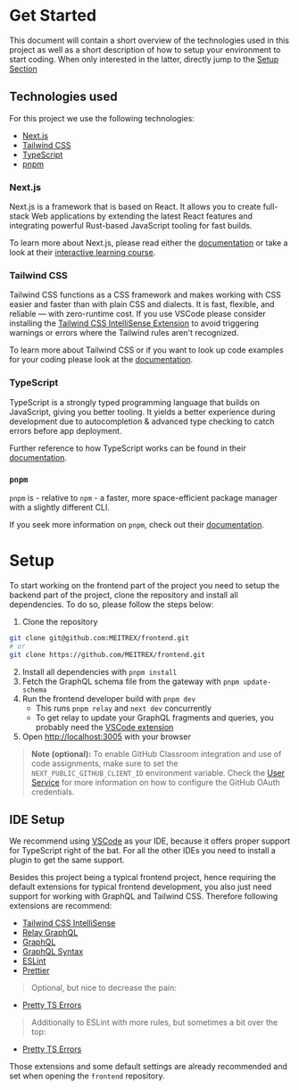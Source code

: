 # Get Started

This document will contain a short overview of the technologies used in this project as well as a short description of how to setup your environment to start coding.
When only interested in the latter, directly jump to the [Setup Section](#setup)

## Technologies used

For this project we use the following technologies:

- [Next.js](#nextjs)
- [Tailwind CSS](#tailwind-css)
- [TypeScript](#typescript)
- [pnpm](#pnpm)

### Next.js

Next.js is a framework that is based on React. It allows you to create full-stack Web applications by extending the latest React features and integrating powerful Rust-based JavaScript tooling for fast builds.

To learn more about Next.js, please read either the [documentation](https://nextjs.org/docs) or take a look at their [interactive learning course](https://nextjs.org/learn/basics/create-nextjs-app).

### Tailwind CSS

Tailwind CSS functions as a CSS framework and makes working with CSS easier and faster than with plain CSS and dialects.
It is fast, flexible, and reliable — with zero-runtime cost.
If you use VSCode please consider installing the [Tailwind CSS IntelliSense Extension](https://marketplace.visualstudio.com/items?itemName=bradlc.vscode-tailwindcss) to avoid triggering warnings or errors where the Tailwind rules aren't recognized.

To learn more about Tailwind CSS or if you want to look up code examples for your coding please look at the [documentation](https://tailwindcss.com/docs/utility-first).

### TypeScript

TypeScript is a strongly typed programming language that builds on JavaScript, giving you better tooling. It yields a better experience during development due to autocompletion & advanced type checking to catch errors before app deployment.

Further reference to how TypeScript works can be found in their [documentation](https://www.typescriptlang.org/docs/).

### `pnpm`

`pnpm` is - relative to `npm` - a faster, more space-efficient package manager with a slightly different CLI.

If you seek more information on `pnpm`, check out their [documentation](https://pnpm.io/motivation).

# Setup

To start working on the frontend part of the project you need to setup the backend part of the project, clone the repository and install all dependencies. To do so, please follow the steps below:

1. Clone the repository

```bash
git clone git@github.com:MEITREX/frontend.git
# or
git clone https://github.com/MEITREX/frontend.git
```

2. Install all dependencies with `pnpm install`
3. Fetch the GraphQL schema file from the gateway with `pnpm update-schema`
4. Run the frontend developer build with `pnpm dev`
    - This runs `pnpm relay` and `next dev` concurrently
    - To get relay to update your GraphQL fragments and queries, you probably need the [VSCode extension](#ide-setup)
5. Open <http://localhost:3005> with your browser

> **Note (optional):** To enable GitHub Classroom integration and use of code assignments, make sure to set the `NEXT_PUBLIC_GITHUB_CLIENT_ID` environment variable. Check the [User Service](../services/user-service.md) for more information on how to configure the GitHub OAuth credentials.

## IDE Setup

We recommend using [VSCode](https://code.visualstudio.com/) as your IDE, because it offers proper support for TypeScript right of the bat.
For all the other IDEs you need to install a plugin to get the same support.

Besides this project being a typical frontend project, hence requiring the default extensions for typical frontend development, you also just need support for working with GraphQL and Tailwind CSS.
Therefore following extensions are recommend:

- [Tailwind CSS IntelliSense](https://marketplace.visualstudio.com/items?itemName=bradlc.vscode-tailwindcss)
- [Relay GraphQL](https://marketplace.visualstudio.com/items?itemName=meta.relay)
- [GraphQL](https://marketplace.visualstudio.com/items?itemName=graphql.vscode-graphql)
- [GraphQL Syntax](https://marketplace.visualstudio.com/items?itemName=graphql.vscode-graphql-syntax)
- [ESLint](https://marketplace.visualstudio.com/items?itemName=dbaeumer.vscode-eslint)
- [Prettier](https://marketplace.visualstudio.com/items?itemName=esbenp.prettier-vscode)

> Optional, but nice to decrease the pain:

- [Pretty TS Errors](https://marketplace.visualstudio.com/items?itemName=yoavbls.pretty-ts-errors)

> Additionally to ESLint with more rules, but sometimes a bit over the top:

- [Pretty TS Errors](https://marketplace.visualstudio.com/items?itemName=sonarsource.sonarlint-vscode)

Those extensions and some default settings are already recommended and set when opening the `frontend` repository.

